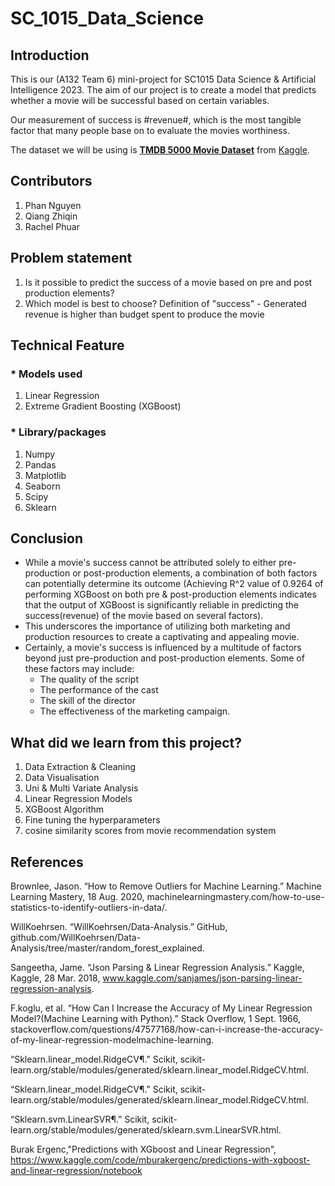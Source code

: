# SC_1015_Data_Science
## Introduction
This is our (A132 Team 6) mini-project for SC1015 Data Science & Artificial Intelligence 2023.
The aim of our project is to create a model that predicts whether a movie will be successful based on certain variables. 

Our measurement of success is #revenue#, which is the most tangible factor that many people base on to evaluate the movies worthiness. 

The dataset we will be using is [**TMDB 5000 Movie Dataset**](https://www.kaggle.com/datasets/tmdb/tmdb-movie-metadata) from [Kaggle](https://www.kaggle.com/).

## Contributors
1. Phan Nguyen
2. Qiang Zhiqin
3. Rachel Phuar 

## Problem statement
1. Is it possible to predict the success of a movie based on pre and post production elements?
2. Which model is best to choose?
Definition of "success" - Generated revenue is higher than budget spent to produce the movie


## Technical Feature

### * Models used
1. Linear Regression
2. Extreme Gradient Boosting (XGBoost)

### * Library/packages
1. Numpy
2. Pandas
3. Matplotlib
4. Seaborn
5. Scipy
6. Sklearn

## Conclusion
+ While a movie's success cannot be attributed solely to either pre-production or post-production elements, a combination of both factors can potentially determine its outcome (Achieving R^2 value of 0.9264 of performing XGBoost on both pre & post-production elements indicates that the output of XGBoost is significantly reliable in predicting the success(revenue) of the movie based on several factors). 
+ This underscores the importance of utilizing both marketing and production resources to create a captivating and appealing movie. 
+ Certainly, a movie's success is influenced by a multitude of factors beyond just pre-production and post-production elements. Some of these factors may include:
  + The quality of the script 
  + The performance of the cast 
  + The skill of the director
  + The effectiveness of the marketing campaign.

## What did we learn from this project?
1. Data Extraction & Cleaning
2. Data Visualisation
3. Uni & Multi Variate Analysis
4. Linear Regression Models
5. XGBoost Algorithm
6. Fine tuning the hyperparameters
7. cosine similarity scores from movie recommendation system

## References
Brownlee, Jason. “How to Remove Outliers for Machine Learning.” Machine Learning Mastery, 18 Aug. 2020, machinelearningmastery.com/how-to-use-statistics-to-identify-outliers-in-data/.

WillKoehrsen. “WillKoehrsen/Data-Analysis.” GitHub, github.com/WillKoehrsen/Data-Analysis/tree/master/random_forest_explained.

Sangeetha, Jame. “Json Parsing & Linear Regression Analysis.” Kaggle, Kaggle, 28 Mar. 2018, www.kaggle.com/sanjames/json-parsing-linear-regression-analysis.

F.koglu, et al. “How Can I Increase the Accuracy of My Linear Regression Model?(Machine Learning with Python).” Stack Overflow, 1 Sept. 1966, stackoverflow.com/questions/47577168/how-can-i-increase-the-accuracy-of-my-linear-regression-modelmachine-learning.

“Sklearn.linear_model.RidgeCV¶.” Scikit, scikit-learn.org/stable/modules/generated/sklearn.linear_model.RidgeCV.html.

“Sklearn.linear_model.RidgeCV¶.” Scikit, scikit-learn.org/stable/modules/generated/sklearn.linear_model.RidgeCV.html.

“Sklearn.svm.LinearSVR¶.” Scikit, scikit-learn.org/stable/modules/generated/sklearn.svm.LinearSVR.html.

Burak Ergenc,"Predictions with XGboost and Linear Regression", https://www.kaggle.com/code/mburakergenc/predictions-with-xgboost-and-linear-regression/notebook
